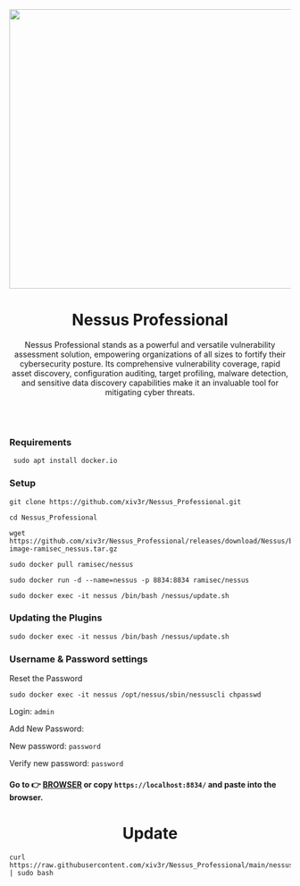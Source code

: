 <img width="1100" height="500" src="https://github.com/xiv3r/Nessus_Professional/blob/main/6296008.jpeg">

# <h1 align="center">Nessus Professional</h1>

<p align="center">Nessus Professional stands as a powerful and versatile vulnerability assessment solution, empowering organizations of all sizes to fortify their cybersecurity posture. Its comprehensive vulnerability coverage, rapid asset discovery, configuration auditing, target profiling, malware detection, and sensitive data discovery capabilities make it an invaluable tool for mitigating cyber threats. </p>
<br></br>



### Requirements

     sudo apt install docker.io


### Setup

    git clone https://github.com/xiv3r/Nessus_Professional.git

    cd Nessus_Professional

    wget https://github.com/xiv3r/Nessus_Professional/releases/download/Nessus/backup-image-ramisec_nessus.tar.gz
    
    sudo docker pull ramisec/nessus
    
    sudo docker run -d --name=nessus -p 8834:8834 ramisec/nessus
    
    sudo docker exec -it nessus /bin/bash /nessus/update.sh


### Updating the Plugins

    sudo docker exec -it nessus /bin/bash /nessus/update.sh


### Username & Password settings 

Reset the Password

    sudo docker exec -it nessus /opt/nessus/sbin/nessuscli chpasswd


Login: `admin`

Add New Password:

New password: `password`

Verify new password: `password`


#### Go to 👉 [BROWSER](https://localhost:8834) or copy `https://localhost:8834/` and paste into the browser.


<h1 align="center">
Update

</h1>
  
    curl https://raw.githubusercontent.com/xiv3r/Nessus_Professional/main/nessus_update_debian_only.sh | sudo bash
